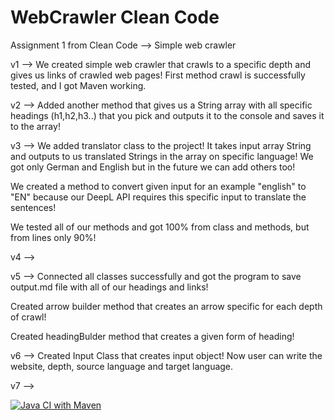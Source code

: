 # WebCrawler Clean Code
 Assignment 1 from Clean Code --> Simple web crawler

v1 -->  We created simple web crawler that crawls to a specific depth and gives us links of crawled web pages!
        First method crawl is successfully tested, and I got Maven working.
        
v2 --> Added another method that gives us a String array with all specific headings (h1,h2,h3..) that you pick and outputs it to the console and saves it to the array!

v3 --> We added translator class to the project! It takes input array String and outputs to us translated Strings in the array on specific language! We got only German and English but in the future we can add others too!

We created a method to convert given input for an example "english" to "EN" because our DeepL API requires this specific input to translate the sentences!

We tested all of our methods and got 100% from class and methods, but from lines only 90%!

v4 -->

v5 --> Connected all classes successfully and got the program to save output.md file with all of our headings and links!

Created arrow builder method that creates an arrow specific for each depth of crawl!

Created headingBulder method that creates a given form of heading!

v6 --> Created Input Class that creates input object! Now user can write the website, depth, source language and target language.

v7 -->

[![Java CI with Maven](https://github.com/aoksy1/WebCrawler-Clean-Code/actions/workflows/maven.yml/badge.svg?branch=main)](https://github.com/aoksy1/WebCrawler-Clean-Code/actions/workflows/maven.yml)
